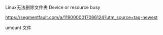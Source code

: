 Linux无法删除文件夹 Device or resource busy

https://segmentfault.com/a/1190000017086124?utm_source=tag-newest

umount 文件